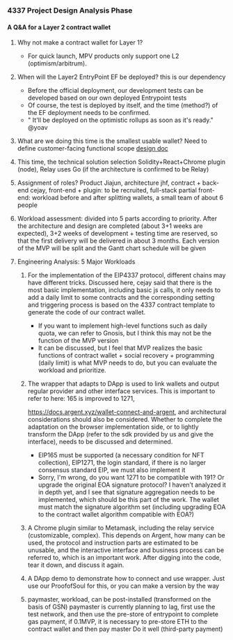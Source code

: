 ### 4337 Project Design Analysis Phase

#### A Q&A for a Layer 2 contract wallet

1. Why not make a contract wallet for Layer 1?

   - For quick launch, MPV products only support one L2 (optimism/arbitrum).

2. When will the Layer2 EntryPoint EF be deployed? this is our dependency

   - Before the official deployment, our development tests can be developed based on our own deployed Entrypoint tests
   - Of course, the test is deployed by itself, and the time (method?) of the EF deployment needs to be confirmed.
   - " It'll be deployed on the optimistic rollups as soon as it's ready." @yoav

3. What are we doing this time is the smallest usable wallet? Need to define customer-facing functional scope [design doc](https://github.com/proofofsoulprotocol/smart-contract-wallet-4337/blob/main/dev-docs/1-4337-wallet-design.md)

4. This time, the technical solution selection Solidity+React+Chrome plugin (node), Relay uses Go (if the architecture is confirmed to be Relay)

5. Assignment of roles? Product Jiajun, architecture jhf, contract + back-end cejay, front-end + plugin: to be recruited, full-stack partial front-end: workload before and after splitting wallets, a small team of about 6 people

6. Workload assessment: divided into 5 parts according to priority. After the architecture and design are completed (about 3+1 weeks are expected), 3+2 weeks of development + testing time are reserved, so that the first delivery will be delivered in about 3 months. Each version of the MVP will be split and the Gantt chart schedule will be given

7. Engineering Analysis: 5 Major Workloads

   1. For the implementation of the EIP4337 protocol, different chains may have different tricks. Discussed here, cejay said that there is the most basic implementation, including basic js calls, it only needs to add a daily limit to some contracts and the corresponding setting and triggering process is based on the 4337 contract template to generate the code of our contract wallet.

      - If you want to implement high-level functions such as daily quota, we can refer to Gnosis, but I think this may not be the function of the MVP version
      - It can be discussed, but I feel that MVP realizes the basic functions of contract wallet + social recovery + programming (daily limit) is what MVP needs to do, but you can evaluate the workload and prioritize.

   2. The wrapper that adapts to DApp is used to link wallets and output regular provider and other interface services. This is important to refer to here: 165 is improved to 1271, 

      https://docs.argent.xyz/wallet-connect-and-argent, and architectural considerations should also be considered. Whether to complete the adaptation on the browser implementation side, or to lightly transform the DApp (refer to the sdk provided by us and give the interface), needs to be discussed and determined.

      - EIP165 must be supported (a necessary condition for NFT collection), EIP1271, the login standard, if there is no larger consensus standard EIP, we must also implement it
      - Sorry, I'm wrong, do you want 1271 to be compatible with 191? Or upgrade the original EOA signature protocol? I haven’t analyzed it in depth yet, and I see that signature aggregation needs to be implemented, which should be this part of the work. The wallet must match the signature algorithm set (including upgrading EOA to the contract wallet algorithm compatible with EOA?)

   3. A Chrome plugin similar to Metamask, including the relay service (customizable, complex). This depends on Argent, how many can be used, the protocol and instruction parts are estimated to be unusable, and the interactive interface and business process can be referred to, which is an important work. After digging into the code, tear it down, and discuss it again.

   4. A DApp demo to demonstrate how to connect and use wrapper. Just use our ProofofSoul for this, or you can make a version by the way

   5. paymaster, workload, can be post-installed (transformed on the basis of GSN) paymaster is currently planning to lag, first use the test network, and then use the pre-store of entrypoint to complete gas payment, if 0.1MVP, it is necessary to pre-store ETH to the contract wallet and then pay master Do it well (third-party payment)